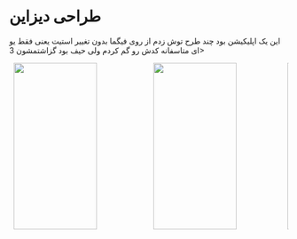 # طراحی دیزاین
این یک اپلیکیشن بود چند طرح توش زدم از روی فیگما بدون تغییر استیت یعنی فقط یو ای متاسفانه کدش رو گم کردم ولی حیف بود گزاشتمشون 3>

<pre>
 <image src="Screenshot_۲۰۲۴-۰۱-۰۷-۰۴-۳۲-۲۸-۱۸۸_com.example.traingetx.jpg" width="150" height="300">            <image src="Screenshot_۲۰۲۴-۰۱-۰۷-۰۴-۳۲-۳۷-۷۰۶_com.example.traingetx.jpg" width="150" height="300">           <image src="Screenshot_۲۰۲۴-۰۱-۰۷-۰۴-۳۲-۴۳-۹۵۲_com.example.traingetx.jpg" width="150" height="300">         <image src="Screenshot_۲۰۲۴-۰۱-۰۷-۰۴-۳۲-۴۸-۱۴۸_com.example.traingetx.jpg" width="150" height="300">          <image src="Screenshot_۲۰۲۴-۰۱-۰۷-۰۴-۳۲-۵۶-۹۳۶_com.example.traingetx.jpg" width="150" height="300">          <image src="Screenshot_۲۰۲۴-۰۱-۰۷-۰۴-۳۳-۰۴-۲۶۶_com.example.traingetx.jpg" width="150" height="300">          src="Screenshot_۲۰۲۴-۰۱-۰۷-۰۴-۳۳-۱۳-۱۱۱_com.example.traingetx.jpg" width="150" height="300">          src="Screenshot_۲۰۲۴-۰۱-۰۷-۰۴-۳۳-۱۷-۰۴۸_com.example.traingetx.jpg" width="150" height="300">
</pre>
